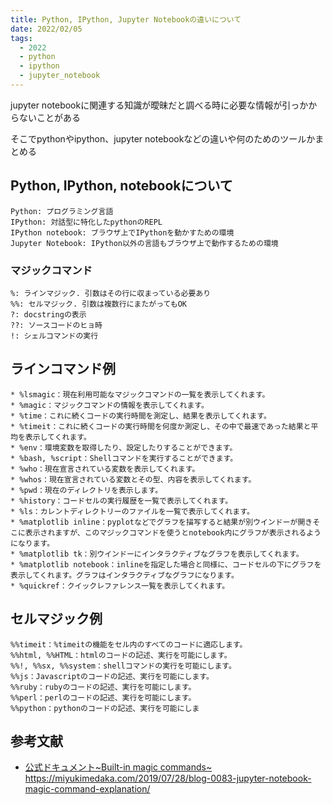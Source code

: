 ```yaml
---
title: Python, IPython, Jupyter Notebookの違いについて
date: 2022/02/05
tags:
  - 2022
  - python
  - ipython
  - jupyter_notebook
---
```


jupyter notebookに関連する知識が曖昧だと調べる時に必要な情報が引っかからないことがある

そこでpythonやipython、jupyter notebookなどの違いや何のためのツールかまとめる

## Python, IPython, notebookについて

```
Python: プログラミング言語
IPython: 対話型に特化したpythonのREPL
IPython notebook: ブラウザ上でIPythonを動かすための環境
Jupyter Notebook: IPython以外の言語もブラウザ上で動作するための環境
```

### マジックコマンド

```text
%: ラインマジック. 引数はその行に収まっている必要あり
%%: セルマジック. 引数は複数行にまたがってもOK
?: docstringの表示
??: ソースコードのヒョ時
!: シェルコマンドの実行
```

## ラインコマンド例

```
* %lsmagic：現在利用可能なマジックコマンドの一覧を表示してくれます。
* %magic：マジックコマンドの情報を表示してくれます。
* %time：これに続くコードの実行時間を測定し、結果を表示してくれます。
* %timeit：これに続くコードの実行時間を何度か測定し、その中で最速であった結果と平均を表示してくれます。
* %env：環境変数を取得したり、設定したりすることができます。
* %bash, %script：Shellコマンドを実行することができます。
* %who：現在宣言されている変数を表示してくれます。
* %whos：現在宣言されている変数とその型、内容を表示してくれます。
* %pwd：現在のディレクトリを表示します。
* %history：コードセルの実行履歴を一覧で表示してくれます。
* %ls：カレントディレクトリーのファイルを一覧で表示してくれます。
* %matplotlib inline：pyplotなどでグラフを描写すると結果が別ウインドーが開きそこに表示されますが、このマジックコマンドを使うとnotebook内にグラフが表示されるようになります。
* %matplotlib tk：別ウインドーにインタラクティブなグラフを表示してくれます。
* %matplotlib notebook：inlineを指定した場合と同様に、コードセルの下にグラフを表示してくれます。グラフはインタラクティブなグラフになります。
* %quickref：クイックレファレンス一覧を表示してくれます。
```

## セルマジック例

```text
%%timeit：%timeitの機能をセル内のすべてのコードに適応します。
%%html, %%HTML：htmlのコードの記述、実行を可能にします。
%%!, %%sx, %%system：shellコマンドの実行を可能にします。
%%js：Javascriptのコードの記述、実行を可能にします。
%%ruby：rubyのコードの記述、実行を可能にします。
%%perl：perlのコードの記述、実行を可能にします。
%%python：pythonのコードの記述、実行を可能にしま
```

## 参考文献

- [公式ドキュメント~Built-in magic commands~](https://ipython.readthedocs.io/en/stable/interactive/magics.html)
  https://miyukimedaka.com/2019/07/28/blog-0083-jupyter-notebook-magic-command-explanation/
